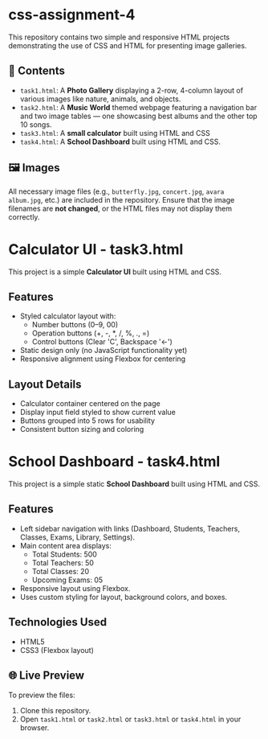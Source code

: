 # css-assignment-4

This repository contains two simple and responsive HTML projects demonstrating the use of CSS and HTML for presenting image galleries.

## 📁 Contents

- `task1.html`: A **Photo Gallery** displaying a 2-row, 4-column layout of various images like nature, animals, and objects.
- `task2.html`: A **Music World** themed webpage featuring a navigation bar and two image tables — one showcasing best albums and the other top 10 songs.
- `task3.html`: A **small calculator** built using HTML and CSS
- `task4.html`: A **School Dashboard** built using HTML and CSS.


## 🖼️ Images

All necessary image files (e.g., `butterfly.jpg`, `concert.jpg`, `avara album.jpg`, etc.) are included in the repository. Ensure that the image filenames are **not changed**, or the HTML files may not display them correctly.



# Calculator UI - task3.html

This project is a simple **Calculator UI** built using HTML and CSS.

## Features

- Styled calculator layout with:
  - Number buttons (0–9, 00)
  - Operation buttons (+, -, *, /, %, ., =)
  - Control buttons (Clear 'C', Backspace '←')
- Static design only (no JavaScript functionality yet)
- Responsive alignment using Flexbox for centering

## Layout Details

- Calculator container centered on the page
- Display input field styled to show current value
- Buttons grouped into 5 rows for usability
- Consistent button sizing and coloring


# School Dashboard - task4.html

This project is a simple static **School Dashboard** built using HTML and CSS.

## Features

- Left sidebar navigation with links (Dashboard, Students, Teachers, Classes, Exams, Library, Settings).
- Main content area displays:
  - Total Students: 500
  - Total Teachers: 50
  - Total Classes: 20
  - Upcoming Exams: 05
- Responsive layout using Flexbox.
- Uses custom styling for layout, background colors, and boxes.

## Technologies Used

- HTML5
- CSS3 (Flexbox layout)

## 🌐 Live Preview

To preview the files:

1. Clone this repository.
2. Open `task1.html` or `task2.html` or `task3.html` or `task4.html` in your browser.
